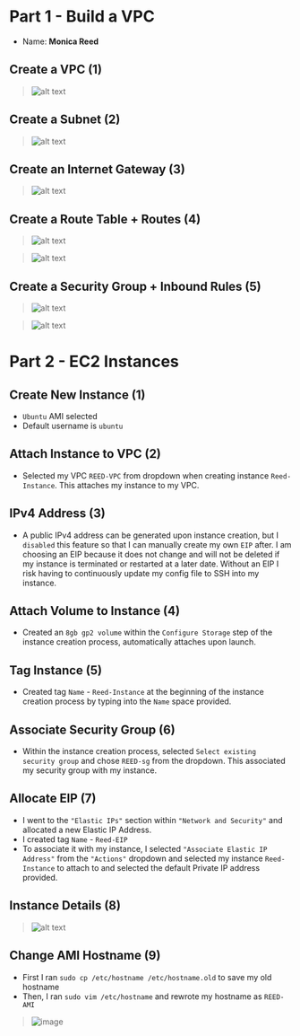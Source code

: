 # Part 1 - Build a VPC 
- Name: **Monica Reed**

## Create a VPC (1) 
> ![alt text](https://github.com/WSU-kduncan/ceg3120-monreed/blob/main/Lab2/Screenshots/VPC.jpg)

## Create a Subnet (2) 
> ![alt text](https://github.com/WSU-kduncan/ceg3120-monreed/blob/main/Lab2/Screenshots/Subnet.jpg)

## Create an Internet Gateway (3)
> ![alt text](https://github.com/WSU-kduncan/ceg3120-monreed/blob/main/Lab2/Screenshots/internet-gateway.jpg)

## Create a Route Table + Routes (4) 
> ![alt text](https://github.com/WSU-kduncan/ceg3120-monreed/blob/main/Lab2/Screenshots/route-table.jpg)

> ![alt text](https://github.com/WSU-kduncan/ceg3120-monreed/blob/main/Lab2/Screenshots/routes.jpg)

## Create a Security Group + Inbound Rules (5) 
> ![alt text](https://github.com/WSU-kduncan/ceg3120-monreed/blob/main/Lab2/Screenshots/security-group.jpg)

> ![alt text](https://github.com/WSU-kduncan/ceg3120-monreed/blob/main/Lab2/Screenshots/inboundrules.jpg)

# Part 2 - EC2 Instances  
## Create New Instance (1)
- `Ubuntu` AMI selected 
- Default username is `ubuntu`

## Attach Instance to VPC (2)
- Selected my VPC `REED-VPC` from dropdown when creating instance `Reed-Instance`. This attaches my instance to my VPC. 

## IPv4 Address (3)
- A public IPv4 address can be generated upon instance creation, but I `disabled` this feature so that I can manually create my own `EIP` after. I am choosing an EIP because it does not change and will not be deleted if my instance is terminated or restarted at a later date. Without an EIP I risk having to continuously update my config file to SSH into my instance. 

## Attach Volume to Instance (4) 
- Created an `8gb gp2 volume` within the `Configure Storage` step of the instance creation process, automatically attaches upon launch.

## Tag Instance (5) 
- Created tag `Name`  -   `Reed-Instance` at the beginning of the instance creation process by typing into the `Name` space provided.

## Associate Security Group (6) 
- Within the instance creation process, selected `Select existing security group` and chose `REED-sg` from the dropdown. This associated my security group with my instance. 

## Allocate EIP (7)
- I went to the `"Elastic IPs"` section within `"Network and Security"` and allocated a new Elastic IP Address. 
- I created tag `Name`   -   `Reed-EIP` 
- To associate it with my instance, I selected `"Associate Elastic IP Address"` from the `"Actions"` dropdown and selected my instance `Reed-Instance` to attach to and selected the default Private IP address provided.

## Instance Details (8) 
> ![alt text](https://github.com/WSU-kduncan/ceg3120-monreed/blob/main/Lab2/Screenshots/instance.png)

## Change AMI Hostname (9)
- First I ran `sudo cp /etc/hostname /etc/hostname.old` to save my old hostname
- Then, I ran `sudo vim /etc/hostname` and rewrote my hostname as `REED-AMI`
> ![image](https://github.com/WSU-kduncan/ceg3120-monreed/blob/main/Lab2/Screenshots/AMI-hostname.png)
